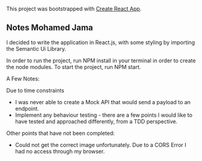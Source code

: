 This project was bootstrapped with [Create React App](https://github.com/facebook/create-react-app).

## Notes Mohamed Jama

I decided to write the application in React.js, with some styling by importing the Semantic Ui Library.

In order to run the project, run NPM install in your terminal in order to create the node modules.
To start the project, run NPM start.

A Few Notes:

Due to time constraints

- I was never able to create a Mock API that would send a payload to an endpoint.
- Implement any behaviour testing - there are a few points I would like to have tested and approached differently, from a TDD perspective.

Other points that have not been completed:

- Could not get the correct image unfortunately. Due to a CORS Error I had no access through my browser.

